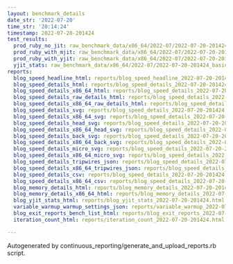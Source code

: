 ```yaml
---
layout: benchmark_details
date_str: '2022-07-20'
time_str: '20:14:24'
timestamp: 2022-07-20-201424
test_results:
  prod_ruby_no_jit: raw_benchmark_data/x86_64/2022-07/2022-07-20-201424_basic_benchmark_prod_ruby_no_jit.json
  prod_ruby_with_mjit: raw_benchmark_data/x86_64/2022-07/2022-07-20-201424_basic_benchmark_prod_ruby_with_mjit.json
  prod_ruby_with_yjit: raw_benchmark_data/x86_64/2022-07/2022-07-20-201424_basic_benchmark_prod_ruby_with_yjit.json
  yjit_stats: raw_benchmark_data/x86_64/2022-07/2022-07-20-201424_basic_benchmark_yjit_stats.json
reports:
  blog_speed_headline_html: reports/blog_speed_headline_2022-07-20-201424.html
  blog_speed_details_html: reports/blog_speed_details_2022-07-20-201424.html
  blog_speed_details_x86_64_html: reports/blog_speed_details_2022-07-20-201424.x86_64.html
  blog_speed_details_raw_details_html: reports/blog_speed_details_2022-07-20-201424.raw_details.html
  blog_speed_details_x86_64_raw_details_html: reports/blog_speed_details_2022-07-20-201424.x86_64.raw_details.html
  blog_speed_details_svg: reports/blog_speed_details_2022-07-20-201424.svg
  blog_speed_details_x86_64_svg: reports/blog_speed_details_2022-07-20-201424.x86_64.svg
  blog_speed_details_head_svg: reports/blog_speed_details_2022-07-20-201424.head.svg
  blog_speed_details_x86_64_head_svg: reports/blog_speed_details_2022-07-20-201424.x86_64.head.svg
  blog_speed_details_back_svg: reports/blog_speed_details_2022-07-20-201424.back.svg
  blog_speed_details_x86_64_back_svg: reports/blog_speed_details_2022-07-20-201424.x86_64.back.svg
  blog_speed_details_micro_svg: reports/blog_speed_details_2022-07-20-201424.micro.svg
  blog_speed_details_x86_64_micro_svg: reports/blog_speed_details_2022-07-20-201424.x86_64.micro.svg
  blog_speed_details_tripwires_json: reports/blog_speed_details_2022-07-20-201424.tripwires.json
  blog_speed_details_x86_64_tripwires_json: reports/blog_speed_details_2022-07-20-201424.x86_64.tripwires.json
  blog_speed_details_csv: reports/blog_speed_details_2022-07-20-201424.csv
  blog_speed_details_x86_64_csv: reports/blog_speed_details_2022-07-20-201424.x86_64.csv
  blog_memory_details_html: reports/blog_memory_details_2022-07-20-201424.html
  blog_memory_details_x86_64_html: reports/blog_memory_details_2022-07-20-201424.x86_64.html
  blog_yjit_stats_html: reports/blog_yjit_stats_2022-07-20-201424.html
  variable_warmup_warmup_settings_json: reports/variable_warmup_2022-07-20-201424.warmup_settings.json
  blog_exit_reports_bench_list_html: reports/blog_exit_reports_2022-07-20-201424.bench_list.html
  iteration_count_html: reports/iteration_count_2022-07-20-201424.html

---
```

Autogenerated by continuous_reporting/generate_and_upload_reports.rb script.
